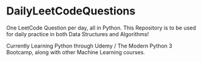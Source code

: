 ﻿# DailyLeetCodeQuestions
One LeetCode Question per day, all in Python.
This Repository is to be used for daily practice in both Data Structures and Algorithms!

Currently Learning Python through Udemy / The Modern Python 3 Bootcamp, along with other Machine Learning courses.
